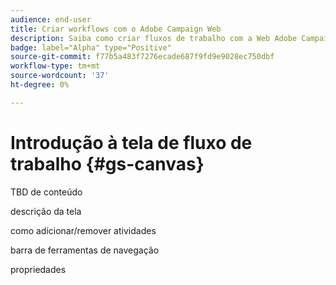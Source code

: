 ```yaml
---
audience: end-user
title: Criar workflows com o Adobe Campaign Web
description: Saiba como criar fluxos de trabalho com a Web Adobe Campaign
badge: label="Alpha" type="Positive"
source-git-commit: f77b5a483f7276ecade687f9fd9e9028ec750dbf
workflow-type: tm+mt
source-wordcount: '37'
ht-degree: 0%

---
```



# Introdução à tela de fluxo de trabalho {#gs-canvas}

TBD de conteúdo

descrição da tela

como adicionar/remover atividades

barra de ferramentas de navegação

propriedades
